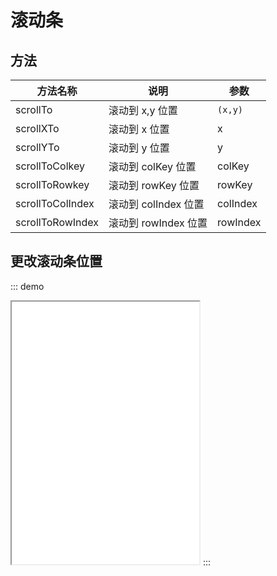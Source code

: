 # 滚动条

## 方法

| 方法名称         | 说明                 | 参数     |
| ---------------- | -------------------- | -------- |
| scrollTo         | 滚动到 x,y 位置      | `(x,y)`  |
| scrollXTo        | 滚动到 x 位置        | x        |
| scrollYTo        | 滚动到 y 位置        | y        |
| scrollToColkey   | 滚动到 colKey 位置   | colKey   |
| scrollToRowkey   | 滚动到 rowKey 位置   | rowKey   |
| scrollToColIndex | 滚动到 colIndex 位置 | colIndex |
| scrollToRowIndex | 滚动到 rowIndex 位置 | rowIndex |

## 更改滚动条位置

::: demo

<iframe src="/scroller/base.html" style="min-height:420px"></iframe>
:::
